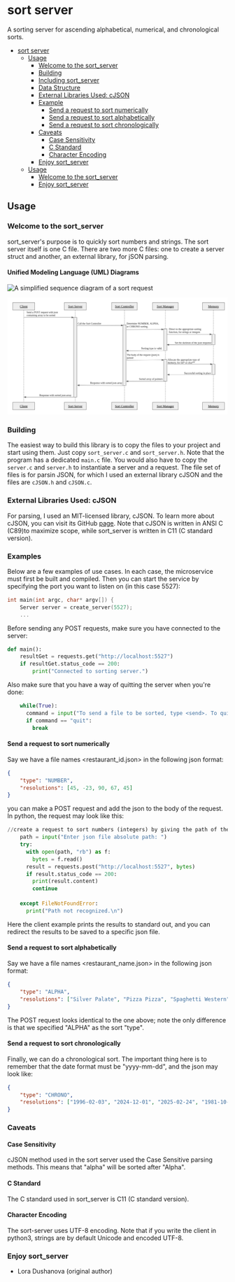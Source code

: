 # sort server
A sorting server for ascending alphabetical, numerical, and chronological sorts.
<!-- TOC -->
* [sort server](#sort-server)
  * [Usage](#usage)
    * [Welcome to the sort_server](#welcome-to-the-sort_server)
    * [Building](#building)
    * [Including sort_server](#including-sort_server)
    * [Data Structure](#data-structure)
    * [External Libraries Used: cJSON](#external-libraries-used-cjson)
    * [Example](#example)
      * [Send a request to sort numerically](#send-a-request-to-sort-numerically)
      * [Send a request to sort alphabetically](#send-a-request-to-sort-alphabetically)
      * [Send a request to sort chronologically](#send-a-request-to-sort-chronologically)
    * [Caveats](#caveats)
      * [Case Sensitivity](#case-sensitivity)
      * [C Standard](#c-standard)
      * [Character Encoding](#character-encoding)
    * [Enjoy sort_server](#enjoy-sort_server)
  * [Usage](#usage-1)
    * [Welcome to the sort_server](#welcome-to-the-sort_server-1)
    * [Enjoy sort_server](#enjoy-sort_server-1)
<!-- TOC -->
## Usage
### Welcome to the sort_server
sort_server's purpose is to quickly sort numbers and strings.
The sort server itself is one C file. There are two more C files: one to create a server struct and another, an external library, for jSON parsing.
#### Unified Modeling Language (UML) Diagrams

![](/home/lora/Microservices/sort/sort_request_uml.png "A simplified sequence diagram of a sort request")

![](./detailed_uml.png "A more detailed sequence diagram of a sort request")
### Building
The easiest way to build this library is to copy the files to your project and start using them. 
Just copy `sort_server.c` and `sort_server.h`. Note that the program has a dedicated `main.c` file. 
You would also have to copy the `server.c` and `server.h` to instantiate a server and a request. 
The file set of files is for parsin JSON, for which I used an external library cJSON and the files are `cJSON.h` and `cJSON.c`. 

### External Libraries Used: cJSON
For parsing, I used an MIT-licensed library, cJSON. To learn more about cJSON, you can visit its GitHub [page](https://github.com/DaveGamble/cJSON/tree/master "optional-title").
Note that cJSON is written in ANSI C (C89)to maximize scope, while sort_server is written in C11 (C standard version).
### Examples
Below are a few examples of use cases. In each case, the microservice must first be built and compiled. 
Then you can start the service by specifying the port you want to listen on (in this case 5527):
``` c
int main(int argc, char* argv[]) {
    Server server = create_server(5527);
    ...
```
Before sending any POST requests, make sure you have connected to the server:
```python
def main():
    resultGet = requests.get("http://localhost:5527")
    if resultGet.status_code == 200:
        print("Connected to sorting server.")
```
Also make sure that you have a way of quitting the server when you're done:
```python
    while(True):
      command = input("To send a file to be sorted, type <send>. To quit, type <quit>: ")
      if command == "quit":
        break
```
#### Send a request to sort numerically
Say we have a file names <restaurant_id.json> in the following json format:
```json
{
    "type": "NUMBER",
    "resolutions": [45, -23, 90, 67, 45]
}
```

you can make a POST request and add the json to the body of the request. In python, the request may look like this:
```python
//create a request to sort numbers (integers) by giving the path of the json file
    path = input("Enter json file absolute path: ")
    try:
      with open(path, "rb") as f:
        bytes = f.read()
      result = requests.post("http://localhost:5527", bytes)
      if result.status_code == 200:
        print(result.content)
        continue
    
    except FileNotFoundError:
      print("Path not recognized.\n")
```
Here the client example prints the results to standard out, and you can redirect the results to be saved to a specific json file. 
#### Send a request to sort alphabetically
Say we have a file names <restaurant_name.json> in the following json format:
```json
{
    "type": "ALPHA",
    "resolutions": ["Silver Palate", "Pizza Pizza", "Spaghetti Western", "Bomb Bread", "Gelato Gater"]
}
```
The POST request looks identical to the one above; note the only difference is that we specified "ALPHA" as the sort "type".
#### Send a request to sort chronologically
Finally, we can do a chronological sort. The important thing here is to remember that the date format must be "yyyy-mm-dd", and the json may look like:
```json
{
    "type": "CHRONO",
    "resolutions": ["1996-02-03", "2024-12-01", "2025-02-24", "1981-10-01", "1982-01-02"]
}
```
### Caveats
#### Case Sensitivity
cJSON method used in the sort server used the Case Sensitive parsing methods. This means that "alpha" will be sorted after "Alpha".
#### C Standard
The C standard used in sort_server is  C11 (C standard version).
#### Character Encoding
The sort-server uses UTF-8 encoding. Note that if you write the client in python3, strings are by default Unicode and encoded UTF-8. 
### Enjoy sort_server
- Lora Dushanova (original author)